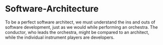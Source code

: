 # Software-Architecture

To be a perfect software architect, we must understand the ins and outs of software development, just as we would while performing an orchestra. The conductor, who leads the orchestra, might be compared to an architect, while the individual instrument players are developers.
